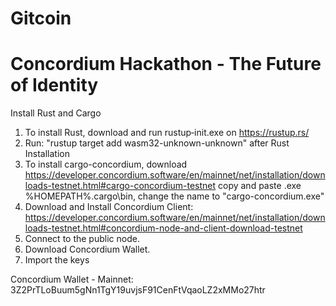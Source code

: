 # Gitcoin 
# Concordium Hackathon - The Future of Identity

Install Rust and Cargo
1. To install Rust, download and run rustup‑init.exe on https://rustup.rs/
2. Run: "rustup target add wasm32-unknown-unknown" after Rust Installation
3. To install cargo-concordium, download https://developer.concordium.software/en/mainnet/net/installation/downloads-testnet.html#cargo-concordium-testnet
copy and paste .exe %HOMEPATH%\.cargo\bin\, change the name to "cargo-concordium.exe"
4. Download and Install Concordium Client: https://developer.concordium.software/en/mainnet/net/installation/downloads-testnet.html#concordium-node-and-client-download-testnet
5. Connect to the public node.
6. Download Concordium Wallet.
7. Import the keys

Concordium Wallet - Mainnet:
3Z2PrTLoBuum5gNn1TgY19uvjsF91CenFtVqaoLZ2xMMo27htr
